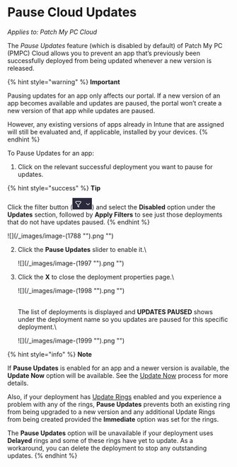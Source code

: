 # Pause Cloud Updates

_Applies to: Patch My PC Cloud_

The _Pause Updates_ feature (which is disabled by default) of Patch My PC (PMPC) Cloud allows you to prevent an app that’s previously been successfully deployed from being updated whenever a new version is released.

{% hint style="warning" %}
**Important**

Pausing updates for an app only affects our portal. If a new version of an app becomes available and updates are paused, the portal won’t create a new version of that app while updates are paused.

However, any existing versions of apps already in Intune that are assigned will still be evaluated and, if applicable, installed by your devices.
{% endhint %}

To Pause Updates for an app:

1. Click on the relevant successful deployment you want to pause for updates.

{% hint style="success" %}
**Tip**

Click the filter button (![](<../../../.gitbook/assets/image (2513).png>)) and select the **Disabled** option under the **Updates** section, followed by **Apply Filters** to see just those deployments that do not have updates paused.
{% endhint %}

!\[]\(/\_images/image-(1788 "").png "")

2.  Click the **Pause Updates** slider to enable it.\\

    !\[]\(/\_images/image-(1997 "").png "")
3.  Click the **X** to close the deployment properties page.\\

    !\[]\(/\_images/image-(1998 "").png "")

    \
    The list of deployments is displayed and **UPDATES PAUSED** shows under the deployment name so you updates are paused for this specific deployment.\\

    !\[]\(/\_images/image-(1999 "").png "")

{% hint style="info" %}
**Note**

If **Pause Updates** is enabled for an app and a newer version is available, the **Update Now** option will be available. See the [Update Now](sync-now-cloud-feature.md) process for more details.

Also, if your deployment has [Update Rings](../cloud-update-rings/) enabled and you experience a problem with any of the rings, **Pause Updates** prevents both an existing ring from being upgraded to a new version and any additional Update Rings from being created provided the **Immediate** option was set for the rings.

The **Pause Updates** option will be unavailable if your deployment uses **Delayed** rings and some of these rings have yet to update. As a workaround, you can delete the deployment to stop any outstanding updates.
{% endhint %}
